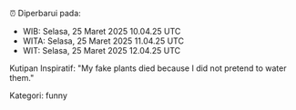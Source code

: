 ⏰ Diperbarui pada:
- WIB: Selasa, 25 Maret 2025 10.04.25 UTC
- WITA: Selasa, 25 Maret 2025 11.04.25 UTC
- WIT: Selasa, 25 Maret 2025 12.04.25 UTC

Kutipan Inspiratif:
"My fake plants died because I did not pretend to water them."


Kategori: funny


